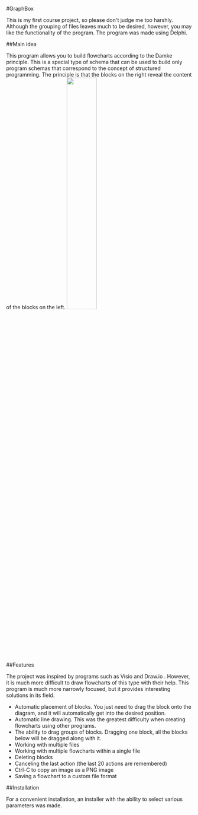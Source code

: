 #GraphBox

This is my first course project, so please don't judge me too harshly. Although the grouping of files leaves much to be desired, however, you may like the functionality of the program.
The program was made using Delphi.

##Main idea

This program allows you to build flowcharts according to the Damke principle. This is a special type of schema that can be used to build only program schemas that correspond to the concept of structured programming. The principle is that the blocks on the right reveal the content of the blocks on the left.
<img width="40%" src="https://github.com/user-attachments/assets/c9fcd6a6-006e-4313-a655-9d212f013727">

##Features

The project was inspired by programs such as Visio and Draw.io . However, it is much more difficult to draw flowcharts of this type with their help. This program is much more narrowly focused, but it provides interesting solutions in its field.

- Automatic placement of blocks. You just need to drag the block onto the diagram, and it will automatically get into the desired position.
- Automatic line drawing. This was the greatest difficulty when creating flowcharts using other programs.
- The ability to drag groups of blocks. Dragging one block, all the blocks below will be dragged along with it.
- Working with multiple files
- Working with multiple flowcharts within a single file
- Deleting blocks
- Canceling the last action (the last 20 actions are remembered)
- Ctrl-C to copy an image as a PNG image
- Saving a flowchart to a custom file format

##Installation

For a convenient installation, an installer with the ability to select various parameters was made.
